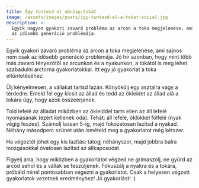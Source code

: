 ```yaml
---
title: Így tüntesd el a&nbsp;tokát
image: /assets/images/posts/igy-tuntesd-el-a-tokat-social.jpg
description: >-
  Egyik nagyon gyakori zavaró probléma az arcon a toka megjelenése, ami sajnos nem csak
  az idősebb generáció problémája.
---
```


Egyik gyakori zavaró probléma az arcon a toka megjelenése, ami sajnos nem csak az
idősebb generáció problémája. Jó hír azonban, hogy mint több más zavaró tényezőtől az
arcunkon és a nyakunkon, a tokától is meg lehet szabadulni arctorna
gyakorlatokkal. Itt egy jó gyakorlat a toka eltüntetéséhez:

Ülj kényelmesen, a vállakat tartsd lazán. Könyökölj egy asztalra vagy a
térdedre. Emeld fel egy kicsit az állad és tedd az ökleidet az állad alá a
tokára úgy, hogy azok összeérjenek.

Told lefelé az álladat miközben az ökleiddel tarts ellen az áll lefelé
nyomásának (ezért kellenek oda). Tehát: áll lefelé, öklökkel fölfelé (nyak végig
feszes). Számolj lassan 5-ig, majd fokozatosan lazítsd a nyakad. Néhány
másodperc szünet után ismételd meg a gyakorlatot még kétszer.

Ha végeztél jöhet egy kis lazítás: tátogj néhányszor, majd jobbra balra
mozgásokkal óvatosan lazítsd az állkapcsodat.

Figyelj arra, hogy miközben a gyakorlatot végzed ne grimaszolj, ne gyűrd az
arcod sehol és a vállak se feszüljenek. Fókuszálj a nyakra és a tokára, próbáld
minél pontosabban végezni a gyakorlatot. Csak a helyesen végzett gyakorlatok
vezetnek eredményhez! Jó gyakorlást! :)
     

